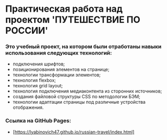 # Практическая работа над проектом 'ПУТЕШЕСТВИЕ ПО РОССИИ'

### Это учебный проект, на котором были отработаны навыки использования следующих технологий:
* подключения шрифтов;
* позиционирования элементов на странице;
* технологии трансформации элементов;
* технология flexbox;
* технология grid layout;
* технология подключения медиаконтента из сторонних источников;
* создания файловой структуры CSS по методологии БЭМ;
* технологии адаптации страницы под различные устройства отображения.

### Ссылка на GitHub Pages:
* [https://lyabinovich47.github.io/russian-travel/index.html]
